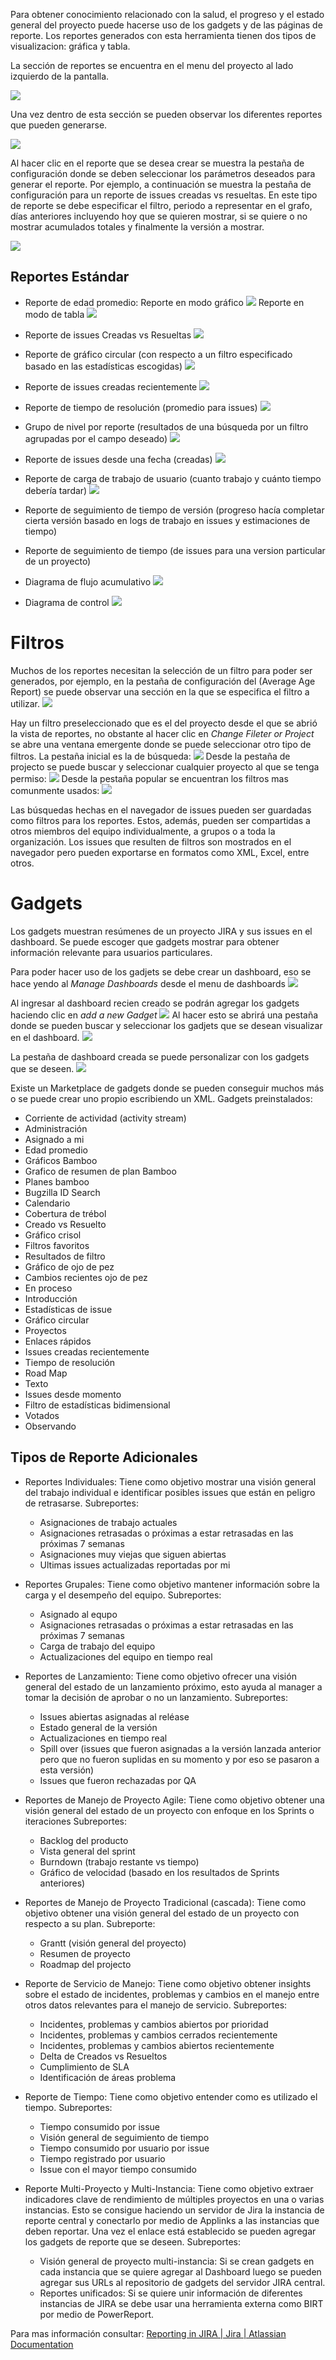 Para obtener conocimiento relacionado con la salud, el progreso y el estado general del proyecto puede hacerse uso de los gadgets y de las páginas de reporte. Los reportes generados con esta herramienta tienen dos tipos de visualizacion: gráfica y tabla.

La sección de reportes se encuentra en el menu del proyecto al lado izquierdo de la pantalla.

![](/images/Reportes-Gadgets-Jira/Reporte_en_menu.png)

Una vez dentro de esta sección se pueden observar los diferentes reportes que pueden generarse. 

![](/images/Reportes-Gadgets-Jira/all_reportes.png)

Al hacer clic en el reporte que se desea crear se muestra la pestaña de configuración donde se deben seleccionar los parámetros deseados para generar el reporte. Por ejemplo, a continuación se muestra la pestaña de configuración para un reporte de issues creadas vs resueltas. En este tipo de reporte se debe especificar el filtro, periodo a representar en el grafo, días anteriores incluyendo hoy que se quieren mostrar, si se quiere o no mostrar acumulados totales y finalmente la versión a mostrar.

![](/images/Reportes-Gadgets-Jira/created_resolved_conf.png)



## Reportes Estándar

* 	Reporte de edad promedio:
    Reporte en modo gráfico
    ![](/images/Reportes-Gadgets-Jira/average_age_report_chart.png)
    Reporte en modo de tabla
    ![](/images/Reportes-Gadgets-Jira/average_age_report_table.png)

*	Reporte de issues Creadas vs Resueltas
    ![](/images/Reportes-Gadgets-Jira/created_resolved_chart.png)

*	Reporte de gráfico circular (con respecto a un filtro especificado basado en las estadísticas escogidas)
    ![](/images/Reportes-Gadgets-Jira/pie_chart_report.png)

*	Reporte de issues creadas recientemente
    ![](/images/Reportes-Gadgets-Jira/r_created_issues_report.png)

*	Reporte de tiempo de resolución (promedio para issues)
    ![](/images/Reportes-Gadgets-Jira/resolution_time_report.png)

*	Grupo de nivel por reporte (resultados de una búsqueda por un filtro agrupadas por el campo deseado)
    ![](/images/Reportes-Gadgets-Jira/s_l_group_report.png)

*	Reporte de issues desde una fecha (creadas)
    ![](/images/Reportes-Gadgets-Jira/time_s_issues_report.png)

*	Reporte de carga de trabajo de usuario (cuanto trabajo y cuánto tiempo debería tardar)
    ![](/images/Reportes-Gadgets-Jira/time_t_report.png)

*	Reporte de seguimiento de tiempo de versión (progreso hacía completar cierta versión basado en logs de trabajo en issues y estimaciones de tiempo)
    <!-- ![](/images/Reportes-Gadgets-Jira/_report.png) -->

*	Reporte de seguimiento de tiempo (de issues para una version particular de un proyecto)
    <!-- ![](/images/Reportes-Gadgets-Jira/_report.png) -->

*   Diagrama de flujo acumulativo
    ![](/images/Reportes-Gadgets-Jira/cumulative_flow_diagram.png)

*   Diagrama de control
    ![](/images/Reportes-Gadgets-Jira/control_chart.png)

# Filtros
Muchos de los reportes necesitan la selección de un filtro para poder ser generados, por ejemplo, en la pestaña de configuración del (Average Age Report) se puede observar una sección en la que se especifica el filtro a utilizar. 
![](/images/Reportes-Gadgets-Jira/average_age_report_conf.png)

Hay un filtro preseleccionado que es el del proyecto desde el que se abrió la vista de reportes, no obstante al hacer clic en _Change Fileter or Project_ se abre una ventana emergente donde se puede seleccionar otro tipo de filtros. La pestaña inicial es la de búsqueda:
![](/images/Reportes-Gadgets-Jira/filtros_search.png)
Desde la pestaña de projecto se puede buscar y seleccionar cualquier proyecto al que se tenga permiso:
![](/images/Reportes-Gadgets-Jira/filtros_project.png)
Desde la pestaña popular se encuentran los filtros mas comunmente usados:
![](/images/Reportes-Gadgets-Jira/filtros_popular.png)


Las búsquedas hechas en el navegador de issues pueden ser guardadas como filtros para los reportes. Estos, además, pueden ser compartidas a otros miembros del equipo individualmente, a grupos o a toda la organización. Los issues que resulten de filtros son mostrados en el navegador pero pueden exportarse en formatos como XML, Excel, entre otros.


# Gadgets 
Los gadgets muestran resúmenes de un proyecto JIRA y sus issues en el dashboard. Se puede escoger que gadgets mostrar para obtener información relevante para usuarios particulares. 

Para poder hacer uso de los gadjets se debe crear un dashboard, eso se hace yendo al _Manage Dashboards_ desde el menu de dashboards
![](/images/Reportes-Gadgets-Jira/create_dashboard.png)

Al ingresar al dashboard recien creado se podrán agregar los gadgets haciendo clic en _add a new Gadget_ 
![](/images/Reportes-Gadgjets-Jira/pv_n_dashboard.png)
Al hacer esto se abrirá una pestaña donde se pueden buscar y seleccionar los gadjets que se desean visualizar en el dashboard.
![](/images/Reportes-Gadgets-Jira/add_gadget.png)

La pestaña de dashboard creada se puede personalizar con los gadgets que se deseen.
![](/images/Reportes-Gadgets-Jira/m_dashboard.png)

Existe un Marketplace de gadgets donde se pueden conseguir muchos más o se puede crear uno propio escribiendo un XML. 
Gadgets preinstalados:
*	Corriente de actividad (activity stream)
*	Administración 
*	Asignado a mi
*	Edad promedio
*	Gráficos Bamboo
*	Grafico de resumen de plan Bamboo
*	Planes bamboo
*	Bugzilla ID Search
*	Calendario
*	Cobertura de trébol 
*	Creado vs Resuelto
*	Gráfico crisol
*	Filtros favoritos
*	Resultados de filtro
*	Gráfico de ojo de pez
*	Cambios recientes ojo de pez
*	En proceso
*	Introducción
*	Estadísticas de issue
*	Gráfico circular
*	Proyectos
*	Enlaces rápidos
*	Issues creadas recientemente
*	Tiempo de resolución
*	Road Map
*	Texto
*	Issues desde momento
*	Filtro de estadísticas bidimensional
*	Votados
*	Observando

## Tipos de Reporte Adicionales
*	Reportes Individuales: Tiene como objetivo mostrar una visión general del trabajo individual e identificar posibles issues que están en peligro de retrasarse.
Subreportes:
    *	Asignaciones de trabajo actuales
    *	Asignaciones retrasadas o próximas a estar retrasadas en las próximas 7 semanas
    *	Asignaciones muy viejas que siguen abiertas
    *	Ultimas issues actualizadas reportadas por mi

*	Reportes Grupales: Tiene como objetivo mantener información sobre la carga y el desempeño del equipo. 
	Subreportes:
    *	Asignado al equpo
    *	Asignaciones retrasadas o próximas a estar retrasadas en las próximas 7 semanas
    *	Carga de trabajo del equipo
    *	Actualizaciones del equipo en tiempo real

*	Reportes de Lanzamiento: Tiene como objetivo ofrecer una visión general del estado de un lanzamiento próximo, esto ayuda al manager a tomar la decisión de aprobar o no un lanzamiento.
Subreportes:
    *	Issues abiertas asignadas al reléase
    *	Estado general de la versión
    *	Actualizaciones en tiempo real
    *	Spill over (issues que fueron asignadas a la versión lanzada anterior pero que no fueron suplidas en su momento y por eso se pasaron a esta versión)
    *	Issues que fueron rechazadas por QA
 
*	Reportes de Manejo de Proyecto Agile: Tiene como objetivo obtener una visión general del estado de un proyecto con enfoque en los Sprints o iteraciones
Subreportes:
    *	Backlog del producto
    *	Vista general del sprint
    *	Burndown (trabajo restante vs tiempo)
    *	Gráfico de velocidad (basado en los resultados de Sprints anteriores)

*	Reportes de Manejo de Proyecto Tradicional (cascada): Tiene como objetivo obtener una visión general del estado de un proyecto con respecto a su plan.
Subreporte: 
    *	Grantt (visión general del proyecto)
    *	Resumen de proyecto
    *	Roadmap del projecto

*	Reporte de Servicio de Manejo: Tiene como objetivo obtener insights sobre el estado de incidentes, problemas y cambios en el manejo entre otros datos relevantes para el manejo de servicio.
Subreportes:
    *	Incidentes, problemas y cambios abiertos por prioridad
    *	Incidentes, problemas y cambios cerrados recientemente
    *	Incidentes, problemas y cambios abiertos recientemente
    *	Delta de Creados vs Resueltos
    *	Cumplimiento de SLA
    *	Identificación de áreas problema

*	Reporte de Tiempo: Tiene como objetivo entender como es utilizado el tiempo.
Subreportes:
    *	Tiempo consumido por issue
    *	Visión general de seguimiento de tiempo
    *	Tiempo consumido por usuario por issue
    *	Tiempo registrado por usuario
    *	Issue con el mayor tiempo consumido 

*	Reporte Multi-Proyecto y Multi-Instancia: Tiene como objetivo extraer indicadores clave de rendimiento de múltiples proyectos en una o varias instancias. Esto se consigue haciendo un servidor de Jira la instancia de reporte central y conectarlo por medio de Applinks a las instancias que deben reportar. Una vez el enlace está establecido se pueden agregar los gadgets de reporte que se deseen.
Subreportes:
    *	Visión general de proyecto multi-instancia: Si se crean gadgets en cada instancia que se quiere agregar al Dashboard luego se pueden agregar sus URLs al repositorio de gadgets del servidor JIRA central. 
    *	Reportes unificados: Si se quiere unir información de diferentes instancias de JIRA se debe usar una herramienta externa como BIRT por medio de PowerReport.

Para mas información consultar:
 [Reporting in JIRA | Jira | Atlassian Documentation](https://confluence.atlassian.com/jirakb/reporting-in-jira-461504615.html)
